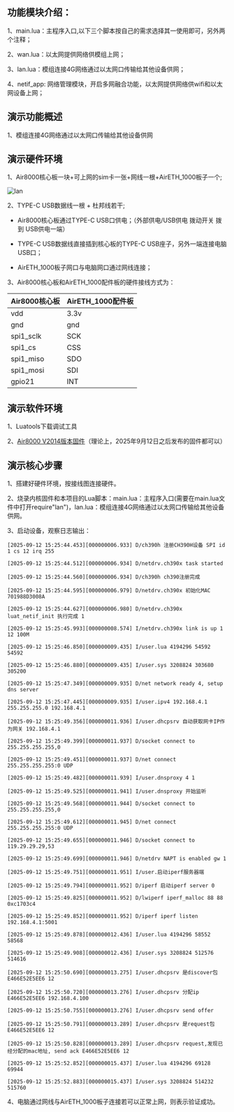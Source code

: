 ## 功能模块介绍：

1、main.lua：主程序入口,以下三个脚本按自己的需求选择其一使用即可，另外两个注释；

2、wan.lua：以太网提供网络供模组上网；

3、lan.lua：模组连接4G网络通过以太网口传输给其他设备供网；

4、netif_app: 网络管理模块，开启多网融合功能，以太网提供网络供wifi和以太网设备上网；

## 演示功能概述

1、模组连接4G网络通过以太网口传输给其他设备供网 

## 演示硬件环境

1、Air8000核心板一块+可上网的sim卡一张+网线一根+AirETH_1000板子一个;

[](https://docs.openluat.com/air8000/luatos/app/image/lan.jpg)

![lan](E:\文档池\新建文件夹\luatos-doc-pool\docs\root\docs\air8000\luatos\app\image\lan.jpg)

2、TYPE-C USB数据线一根 + 杜邦线若干;

* Air8000核心板通过TYPE-C USB口供电；（外部供电/USB供电 拨动开关 拨到 USB供电一端）

* TYPE-C USB数据线直接插到核心板的TYPE-C USB座子，另外一端连接电脑USB口；

* AirETH_1000板子网口与电脑网口通过网线连接；

3、Air8000核心板和AirETH_1000配件板的硬件接线方式为：

| Air8000核心板 | AirETH_1000配件板 |
| ---------- | -------------- |
| vdd        | 3.3v           |
| gnd        | gnd            |
| spi1_sclk  | SCK            |
| spi1_cs    | CSS            |
| spi1_miso  | SDO            |
| spi1_mosi  | SDI            |
| gpio21     | INT            |

演示软件环境
------

1、Luatools下载调试工具

2、[Air8000 V2014版本固件](https://docs.openluat.com/air8000/luatos/firmware/)（理论上，2025年9月12日之后发布的固件都可以） 

## 演示核心步骤

1、搭建好硬件环境，按接线图连接硬件。

2、烧录内核固件和本项目的Lua脚本：main.lua：主程序入口(需要在main.lua文件中打开require"lan")，lan.lua：模组连接4G网络通过以太网口传输给其他设备供网。

3、启动设备，观察日志输出：

```
[2025-09-12 15:25:44.453][000000006.933] D/ch390h 注册CH390H设备 SPI id 1 cs 12 irq 255

[2025-09-12 15:25:44.512][000000006.934] D/netdrv.ch390x task started

[2025-09-12 15:25:44.560][000000006.934] D/ch390h ch390注册完成

[2025-09-12 15:25:44.595][000000006.979] D/netdrv.ch390x 初始化MAC 701988D3008A

[2025-09-12 15:25:44.627][000000006.980] D/netdrv.ch390x luat_netif_init 执行完成 1

[2025-09-12 15:25:45.993][000000008.574] I/netdrv.ch390x link is up 1 12 100M

[2025-09-12 15:25:46.850][000000009.435] I/user.lua 4194296 54592 54592

[2025-09-12 15:25:46.880][000000009.435] I/user.sys 3208824 303680 305200

[2025-09-12 15:25:47.349][000000009.935] D/net network ready 4, setup dns server

[2025-09-12 15:25:47.445][000000009.935] I/user.ipv4 192.168.4.1 255.255.255.0 192.168.4.1

[2025-09-12 15:25:49.356][000000011.936] I/user.dhcpsrv 自动获取网卡IP作为网关 192.168.4.1

[2025-09-12 15:25:49.399][000000011.937] D/socket connect to 255.255.255.255,0

[2025-09-12 15:25:49.451][000000011.937] D/net connect 255.255.255.255:0 UDP

[2025-09-12 15:25:49.482][000000011.939] I/user.dnsproxy 4 1

[2025-09-12 15:25:49.525][000000011.941] I/user.dnsproxy 开始监听

[2025-09-12 15:25:49.568][000000011.944] D/socket connect to 255.255.255.255,0

[2025-09-12 15:25:49.612][000000011.945] D/net connect 255.255.255.255:0 UDP

[2025-09-12 15:25:49.655][000000011.946] D/socket connect to 119.29.29.29,53

[2025-09-12 15:25:49.699][000000011.946] D/netdrv NAPT is enabled gw 1

[2025-09-12 15:25:49.751][000000011.951] I/user.启动iperf服务器端

[2025-09-12 15:25:49.794][000000011.952] D/iperf 启动iperf server 0

[2025-09-12 15:25:49.825][000000011.952] D/lwiperf iperf_malloc 88 88 0xc1703c4

[2025-09-12 15:25:49.852][000000011.952] D/iperf iperf listen 192.168.4.1:5001

[2025-09-12 15:25:49.878][000000012.436] I/user.lua 4194296 58552 58568

[2025-09-12 15:25:49.908][000000012.436] I/user.sys 3208824 512576 514616

[2025-09-12 15:25:50.690][000000013.275] I/user.dhcpsrv 是discover包 E466E52E5EE6 12

[2025-09-12 15:25:50.720][000000013.276] I/user.dhcpsrv 分配ip E466E52E5EE6 192.168.4.100

[2025-09-12 15:25:50.755][000000013.276] I/user.dhcpsrv send offer

[2025-09-12 15:25:50.791][000000013.289] I/user.dhcpsrv 是request包 E466E52E5EE6 12

[2025-09-12 15:25:50.828][000000013.289] I/user.dhcpsrv request,发现已经分配的mac地址, send ack E466E52E5EE6 12

[2025-09-12 15:25:52.852][000000015.437] I/user.lua 4194296 69128 69944

[2025-09-12 15:25:52.883][000000015.437] I/user.sys 3208824 514232 515760

```

4、电脑通过网线与AirETH_1000板子连接若可以正常上网，则表示验证成功。
